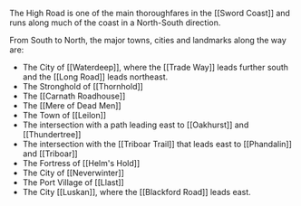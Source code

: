 The High Road is one of the main thoroughfares in the [[Sword Coast]] and runs along much of the coast in a North-South direction.

From South to North, the major towns, cities and landmarks along the way are:
* The City of [[Waterdeep]], where the [[Trade Way]] leads further south and the [[Long Road]] leads northeast.
* The Stronghold of [[Thornhold]]
* The [[Carnath Roadhouse]]
* The [[Mere of Dead Men]]
* The Town of [[Leilon]]
* The intersection with a path leading east to [[Oakhurst]] and [[Thundertree]]
* The intersection with the [[Triboar Trail]] that leads east to [[Phandalin]] and [[Triboar]]
* The Fortress of [[Helm's Hold]]
* The City of [[Neverwinter]]
* The Port Village of [[Llast]]
* The City [[Luskan]], where the [[Blackford Road]] leads east.